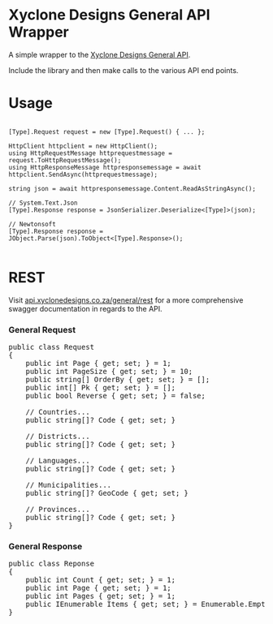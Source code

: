 Xyclone Designs General API Wrapper
===

A simple wrapper to the [Xyclone Designs General API](https://api.xyclonedesigns.co.za/general). 

Include the library and then make calls to the various API end points.

# Usage

<pre><code class='language-cs'>
[Type].Request request = new [Type].Request(<args>) { ... };
	
HttpClient httpclient = new HttpClient();
using HttpRequestMessage httprequestmessage = request.ToHttpRequestMessage();
using HttpResponseMessage httpresponsemessage = await httpclient.SendAsync(httprequestmessage);

string json = await httpresponsemessage.Content.ReadAsStringAsync();

// System.Text.Json
[Type].Response response = JsonSerializer.Deserialize<[Type]>(json);

// Newtonsoft
[Type].Response response = JObject.Parse(json).ToObject<[Type].Response>();

</code></pre>

# REST

Visit [api.xyclonedesigns.co.za/general/rest](https://api.xyclonedesigns.co.za/general/rest) for a more comprehensive swagger documentation in regards to the API.

### General Request
<pre>
public class Request
{
	public int Page { get; set; } = 1;
	public int PageSize { get; set; } = 10;
	public string[] OrderBy { get; set; } = [];
	public int[] Pk { get; set; } = [];
	public bool Reverse { get; set; } = false;

	// Countries...
	public string[]? Code { get; set; }

	// Districts...
	public string[]? Code { get; set; }

	// Languages...
	public string[]? Code { get; set; }

	// Municipalities...
	public string[]? GeoCode { get; set; }

	// Provinces...
	public string[]? Code { get; set; }
}
</pre>

### General Response
<pre>
public class Reponse
{
	public int Count { get; set; } = 1;
	public int Page { get; set; } = 1;
	public int Pages { get; set; } = 1;
	public IEnumerable<T> Items { get; set; } = Enumerable.Empty<T>();
}
</pre>